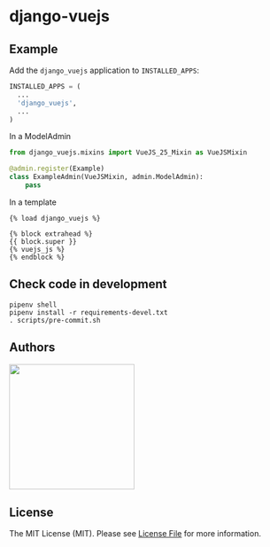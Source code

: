 # django-vuejs

## Example

Add the `django_vuejs` application to `INSTALLED_APPS`:

```python
INSTALLED_APPS = (
  ...
  'django_vuejs',
  ...
)
```

In a ModelAdmin

```python
from django_vuejs.mixins import VueJS_25_Mixin as VueJSMixin

@admin.register(Example)
class ExampleAdmin(VueJSMixin, admin.ModelAdmin):
    pass

```

In a template
```
{% load django_vuejs %}

{% block extrahead %}
{{ block.super }}
{% vuejs_js %}
{% endblock %}

```

## Check code in development

```
pipenv shell
pipenv install -r requirements-devel.txt
. scripts/pre-commit.sh
```

## Authors

[<img src="http://www.microdisseny.com/images/web/microdisseny-logo-small.png" width="226">](http://www.microdisseny.com/)

## License

The MIT License (MIT). Please see [License File](LICENSE.md) for more information.
